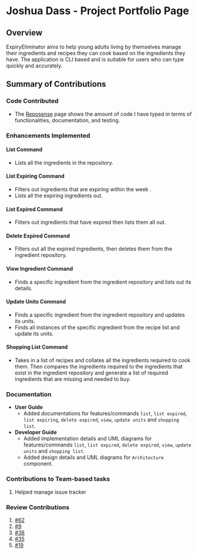 # Joshua Dass - Project Portfolio Page

## Overview
ExpiryEliminator aims to help young adults living by themselves manage their ingredients and recipes they can cook
based on the ingredients they have.
The application is CLI based and is suitable for users who can type quickly and accurately.

## Summary of Contributions

### Code Contributed
- The [Reposense](https://nus-cs2113-ay2122s1.github.io/tp-dashboard/?search=&sort=groupTitle&sortWithin=title&timeframe=commit&mergegroup=&groupSelect=groupByRepos&breakdown=true&checkedFileTypes=docs~functional-code~test-code~other&since=2021-09-25&tabOpen=true&tabType=authorship&zFR=false&tabAuthor=JoshHDs&tabRepo=AY2122S1-CS2113-T16-3%2Ftp%5Bmaster%5D&authorshipIsMergeGroup=false&authorshipFileTypes=docs~functional-code~test-code&authorshipIsBinaryFileTypeChecked=false)
  page shows the amount of code I have typed in terms of functionalities, documentation, and testing.

### Enhancements Implemented

#### List Command
- Lists all the ingredients in the repository.

#### List Expiring Command
- Filters out ingredients that are expiring within the week .
- Lists all the expiring ingredients out.

#### List Expired Command
- Filters out ingredients that have expired then lists them all out.

#### Delete Expired Command
- Filters out all the expired ingredients, then deletes them from the ingredient repository.

#### View Ingredient Command
- Finds a specific ingredient from the ingredient repository and lists out its details.

#### Update Units Command
- Finds a specific ingredient from the ingredient repository and updates its units.
- Finds all instances of the specific ingredient from the recipe list and update its units.

#### Shopping List Command
- Takes in a list of recipes and collates all the ingredients required to cook them. Then compares the ingredients required to the ingredients that exist in the ingredient repository and generate a list of required ingredients that are missing and needed to buy.

### Documentation
- **User Guide**
    - Added documentations for features/commands `list`, `list expired`, `list expiring`, `delete expired`, `view`, `update units` and `shopping list`.
- **Developer Guide**
    - Added implementation details and UML diagrams for features/commands `list`, `list expired`, `delete expired`, `view`, `update units` and `shopping list`.
    - Added design details and UML diagrams for `Architecture` component.

### Contributions to Team-based tasks
1. Helped manage issue tracker

### Review Contributions
1. [#62](https://github.com/AY2122S1-CS2113-T16-3/tp/pull/62)
2. [#9](https://github.com/AY2122S1-CS2113-T16-3/tp/pull/49)
3. [#38](https://github.com/AY2122S1-CS2113-T16-3/tp/pull/38)
4. [#35](https://github.com/AY2122S1-CS2113-T16-3/tp/pull/35)
5. [#19](https://github.com/AY2122S1-CS2113-T16-3/tp/pull/19)

